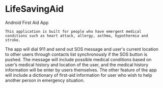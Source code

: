 # LifeSavingAid
Android First Aid App

    This application is built for people who have emergent medical conditions such as heart attack, allergy, asthma, hypothermia and stroke. 
The app will dial 911 and send out SOS message and user's current location to other users through contacts list synchronously if the SOS button is pushed. 
The message will include possible medical conditions based on user’s medical history and location of the user, and the medical history information will be 
enter by users themselves. The other feature of the app will include a dictionary of first-aid information for user who wish to help 
another person in emergency situation. 
